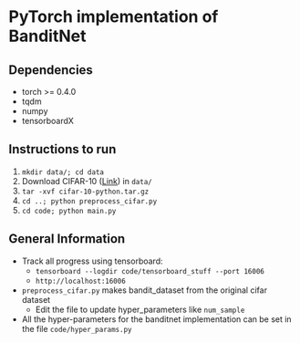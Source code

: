 # PyTorch implementation of BanditNet

## Dependencies
- torch >= 0.4.0
- tqdm
- numpy
- tensorboardX

## Instructions to run
1. `mkdir data/; cd data`
2. Download CIFAR-10 ([Link](https://www.cs.toronto.edu/~kriz/cifar-10-python.tar.gz)) in `data/`
3. `tar -xvf cifar-10-python.tar.gz`
4. `cd ..; python preprocess_cifar.py`
5. `cd code; python main.py`

## General Information
- Track all progress using tensorboard: 
  - `tensorboard --logdir code/tensorboard_stuff --port 16006`
  - `http://localhost:16006`
- `preprocess_cifar.py` makes bandit_dataset from the original cifar dataset
  - Edit the file to update hyper_parameters like `num_sample`
- All the hyper-parameters for the banditnet implementation can be set in the file `code/hyper_params.py`
